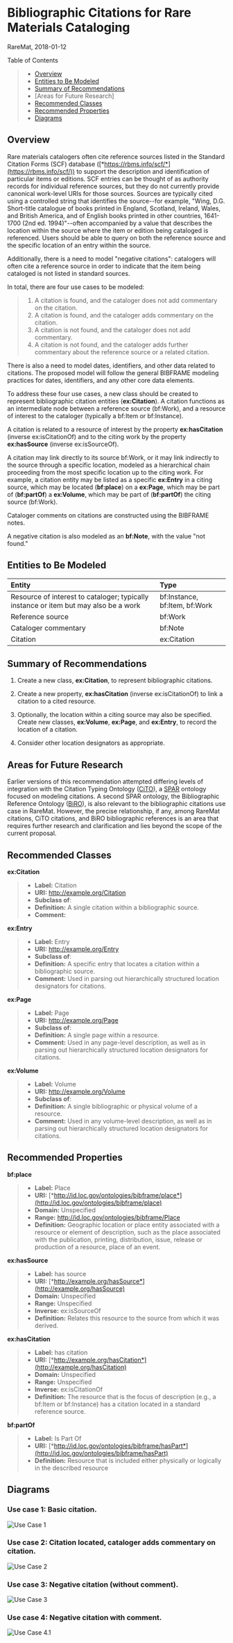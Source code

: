 Bibliographic Citations for Rare Materials Cataloging
=====================================================
RareMat, 2018-01-12

Table of Contents
> - [Overview](#overview)
> - [Entities to Be Modeled](#entities)
> - [Summary of Recommendations](#recommendations)
> - [Areas for Future Research]
> - [Recommended Classes](#classes)
> - [Recommended Properties](#properties)
> - [Diagrams](#diagrams)


<a name="overview">Overview</a>
--------
Rare materials catalogers often cite reference sources listed in the Standard Citation Forms (SCF) database ([*https://rbms.info/scf/*](https://rbms.info/scf/)) to support the description and identification of particular items or editions. SCF entries can be thought of as authority records for individual reference sources, but they do not currently provide canonical work-level URIs for those sources. Sources are typically cited using a controlled string that identifies the source--for example, "Wing, D.G. Short-title catalogue of books printed in England, Scotland, Ireland, Wales, and British America, and of English books printed in other countries, 1641-1700 (2nd ed. 1994)"--often accompanied by a value that describes the location within the source where the item or edition being cataloged is referenced. Users should be able to query on both the reference source and the specific location of an entry within the source.

Additionally, there is a need to model "negative citations": catalogers will often cite a reference source in order to indicate that the item being cataloged is not listed in standard sources.

In total, there are four use cases to be modeled:
>1.  A citation is found, and the cataloger does not add commentary on the citation.
>2.  A citation is found, and the cataloger adds commentary on the citation.
>3.  A citation is not found, and the cataloger does not add commentary.
>4.  A citation is not found, and the cataloger adds further commentary about the reference source or a related citation.

There is also a need to model dates, identifiers, and other data related to citations. The proposed model will follow the general BIBFRAME modeling practices for dates, identifiers, and any other core data elements.

To address these four use cases, a new class should be created to represent bibliographic citation entities (**ex:Citation**). A citation functions as an intermediate node between a reference source (bf:Work), and a resource of interest to the cataloger (typically a bf:Item or bf:Instance).

A citation is related to a resource of interest by the property **ex:hasCitation** (inverse ex:isCitationOf) and to the citing work by the property **ex:hasSource** (inverse ex:isSourceOf).

A citation may link directly to its source bf:Work, or it may link indirectly to the source through a specific location, modeled as a hierarchical chain proceeding from the most specific location up to the citing work. For example, a citation entity may be listed as a specific **ex:Entry** in a citing source, which may be located (**bf:place**) on a **ex:Page**, which may be part of (**bf:partOf**) a **ex:Volume**, which may be part of (**bf:partOf**) the citing source (bf:Work).

Cataloger comments on citations are constructed using the BIBFRAME notes.

A negative citation is also modeled as an **bf:Note**, with the value "not found."

<a name="entities">Entities to Be Modeled</a>
----------------------
| Entity       | Type         | 
|:-------------|:-------------|
| Resource of interest to cataloger; typically instance or item but may also be a work | bf:Instance, bf:Item, bf:Work |
| Reference source    | bf:Work      |
| Cataloger commentary | bf:Note      |
| Citation | ex:Citation     |

<a name="recommendations">Summary of Recommendations</a>
--------------------------

1.  Create a new class, **ex:Citation**, to represent bibliographic citations.

2.  Create a new property, **ex:hasCitation** (inverse ex:isCitationOf) to link a citation to a cited resource. 

2.  Optionally, the location within a citing source may also be specified. Create new classes, **ex:Volume**, **ex:Page**, and **ex:Entry**, to record the location of a citation.

3.  Consider other location designators as appropriate.

<a name="future">Areas for Future Research</a>
--------------------------
Earlier versions of this recommendation attempted differing levels of integration with the Citation Typing Ontology ([CiTO](http://www.sparontologies.net/ontologies/cito)), a [SPAR](http://www.sparontologies.net/) ontology focused on modeling citations. A second SPAR ontology, the Bibliographic Reference Ontology ([BiRO](http://www.sparontologies.net/ontologies/biro)), is also relevant to the bibliographic citations use case in RareMat. However, the precise relationship, if any, among RareMat citations, CiTO citations, and BiRO bibliographic references is an area that requires further research and clarification and lies beyond the scope of the current proposal.

<a name="classes">Recommended Classes</a>
-------------------

**ex:Citation**
> - **Label:** Citation
> - **URI:** http://example.org/Citation
> - **Subclass of**:
> - **Definition:** A single citation within a bibliographic source.
> - **Comment:**

**ex:Entry**
> - **Label:** Entry
> - **URI:** http://example.org/Entry
> - **Subclass of**:
> - **Definition:** A specific entry that locates a citation within a bibliographic source.
> - **Comment:** Used in parsing out hierarchically structured location designators for citations.

**ex:Page**
> - **Label:** Page
> - **URI:** http://example.org/Page
> - **Subclass of**:
> - **Definition:** A single page within a resource.
> - **Comment:** Used in any page-level description, as well as in parsing out hierarchically structured location designators for citations.

**ex:Volume**
> - **Label:** Volume
> - **URI:** http://example.org/Volume
> - **Subclass of**:
> - **Definition:** A single bibliographic or physical volume of a resource.
> - **Comment:** Used in any volume-level description, as well as in parsing out hierarchically structured location designators for citations.


<a name="properties">Recommended Properties</a>
----------------------

**bf:place**
> - **Label:** Place
> - **URI:** [*http://id.loc.gov/ontologies/bibframe/place*](http://id.loc.gov/ontologies/bibframe/place)
> - **Domain:** Unspecified
> - **Range:** http://id.loc.gov/ontologies/bibframe/Place
> - **Definition:** Geographic location or place entity associated with a resource or element of description, such as the place associated with the publication, printing, distribution, issue, release or production of a resource, place of an event.

**ex:hasSource**
> - **Label:** has source
> - **URI:** [*http://example.org/hasSource*](http://example.org/hasSource)
> - **Domain:** Unspecified
> - **Range:** Unspecified
> - **Inverse:** ex:isSourceOf
> - **Definition:** Relates this resource to the source from which it was derived.

**ex:hasCitation**
> - **Label:** has citation
> - **URI:** [*http://example.org/hasCitation*](http://example.org/hasCitation)
> - **Domain:** Unspecified
> - **Range:** Unspecified
> - **Inverse:** ex:isCitationOf
> - **Definition:** The resource that is the focus of description (e.g., a bf:Item or bf:Instance) has a citation located in a standard reference source.

**bf:partOf**
> - **Label:** Is Part Of
> - **URI:** [*http://id.loc.gov/ontologies/bibframe/hasPart*](http://id.loc.gov/ontologies/bibframe/hasPart)
> - **Definition:** Resource that is included either physically or logically in the described resource


<a name="diagrams">Diagrams</a>
--------

### Use case 1: Basic citation.
![Use Case 1](/modeling_recommendations/modeling_diagrams/citations_useCase_1.png)

### Use case 2: Citation located, cataloger adds commentary on citation.
![Use Case 2](/modeling_recommendations/modeling_diagrams/citations_useCase_2.png)

### Use case 3: Negative citation (without comment).
![Use Case 3](/modeling_recommendations/modeling_diagrams/citations_useCase_3.png)

### Use case 4: Negative citation with comment.
![Use Case 4.1](/modeling_recommendations/modeling_diagrams/citations_useCase_4.png)
